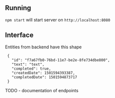 Running
-----------------
`npm start` will start server on `http://localhost:8080`

Interface
-----------------
Entities from backend have this shape
```
 {
   "id": "f7a67fb0-76bd-11e7-be2e-8fe734dbe800",
   "text": "text",
   "completed": true,
   "createdDate": 1501594393387,
   "completedDate": 1501594873717
 }
```

TODO - documentation of endpoints
